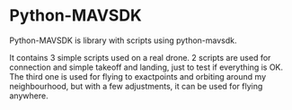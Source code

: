 # Python-MAVSDK

Python-MAVSDK is library with scripts using python-mavsdk. 

It contains 3 simple scripts used on a real drone. 2 scripts are used for connection and simple takeoff and landing, just to test if everything is OK. The third one is used for flying to exactpoints and orbiting around my neighbourhood, but with a few adjustments, it can be used for flying anywhere.
